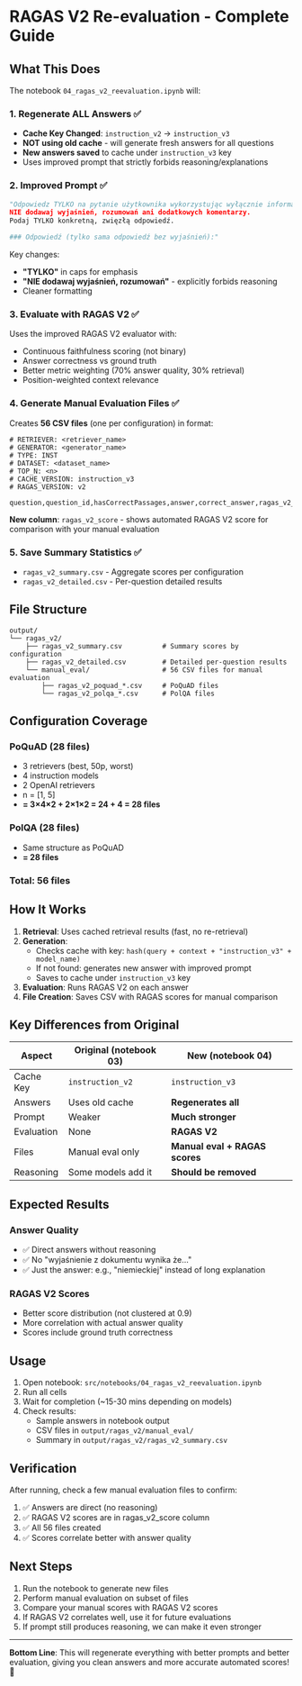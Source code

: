 # RAGAS V2 Re-evaluation - Complete Guide

## What This Does

The notebook `04_ragas_v2_reevaluation.ipynb` will:

### 1. **Regenerate ALL Answers** ✅
- **Cache Key Changed**: `instruction_v2` → `instruction_v3`
- **NOT using old cache** - will generate fresh answers for all questions
- **New answers saved** to cache under `instruction_v3` key
- Uses improved prompt that strictly forbids reasoning/explanations

### 2. **Improved Prompt** ✅
```python
"Odpowiedz TYLKO na pytanie użytkownika wykorzystując wyłącznie informacje z dokumentów. 
NIE dodawaj wyjaśnień, rozumowań ani dodatkowych komentarzy. 
Podaj TYLKO konkretną, zwięzłą odpowiedź.

### Odpowiedź (tylko sama odpowiedź bez wyjaśnień):"
```

Key changes:
- **"TYLKO"** in caps for emphasis
- **"NIE dodawaj wyjaśnień, rozumowań"** - explicitly forbids reasoning
- Cleaner formatting

### 3. **Evaluate with RAGAS V2** ✅
Uses the improved RAGAS V2 evaluator with:
- Continuous faithfulness scoring (not binary)
- Answer correctness vs ground truth
- Better metric weighting (70% answer quality, 30% retrieval)
- Position-weighted context relevance

### 4. **Generate Manual Evaluation Files** ✅
Creates **56 CSV files** (one per configuration) in format:
```
# RETRIEVER: <retriever_name>
# GENERATOR: <generator_name>
# TYPE: INST
# DATASET: <dataset_name>
# TOP_N: <n>
# CACHE_VERSION: instruction_v3
# RAGAS_VERSION: v2

question,question_id,hasCorrectPassages,answer,correct_answer,ragas_v2_score,manual_result
```

**New column**: `ragas_v2_score` - shows automated RAGAS V2 score for comparison with your manual evaluation

### 5. **Save Summary Statistics** ✅
- `ragas_v2_summary.csv` - Aggregate scores per configuration
- `ragas_v2_detailed.csv` - Per-question detailed results

## File Structure

```
output/
└── ragas_v2/
    ├── ragas_v2_summary.csv          # Summary scores by configuration
    ├── ragas_v2_detailed.csv         # Detailed per-question results
    └── manual_eval/                  # 56 CSV files for manual evaluation
        ├── ragas_v2_poquad_*.csv     # PoQuAD files
        └── ragas_v2_polqa_*.csv      # PolQA files
```

## Configuration Coverage

### PoQuAD (28 files)
- 3 retrievers (best, 50p, worst)
- 4 instruction models
- 2 OpenAI retrievers
- n = [1, 5]
- **= 3×4×2 + 2×1×2 = 24 + 4 = 28 files**

### PolQA (28 files)
- Same structure as PoQuAD
- **= 28 files**

### Total: **56 files**

## How It Works

1. **Retrieval**: Uses cached retrieval results (fast, no re-retrieval)
2. **Generation**: 
   - Checks cache with key: `hash(query + context + "instruction_v3" + model_name)`
   - If not found: generates new answer with improved prompt
   - Saves to cache under `instruction_v3` key
3. **Evaluation**: Runs RAGAS V2 on each answer
4. **File Creation**: Saves CSV with RAGAS scores for manual comparison

## Key Differences from Original

| Aspect | Original (notebook 03) | New (notebook 04) |
|--------|----------------------|-------------------|
| Cache Key | `instruction_v2` | `instruction_v3` |
| Answers | Uses old cache | **Regenerates all** |
| Prompt | Weaker | **Much stronger** |
| Evaluation | None | **RAGAS V2** |
| Files | Manual eval only | **Manual eval + RAGAS scores** |
| Reasoning | Some models add it | **Should be removed** |

## Expected Results

### Answer Quality
- ✅ Direct answers without reasoning
- ✅ No "wyjaśnienie z dokumentu wynika że..."
- ✅ Just the answer: e.g., "niemieckiej" instead of long explanation

### RAGAS V2 Scores
- Better score distribution (not clustered at 0.9)
- More correlation with actual answer quality
- Scores include ground truth correctness

## Usage

1. Open notebook: `src/notebooks/04_ragas_v2_reevaluation.ipynb`
2. Run all cells
3. Wait for completion (~15-30 mins depending on models)
4. Check results:
   - Sample answers in notebook output
   - CSV files in `output/ragas_v2/manual_eval/`
   - Summary in `output/ragas_v2/ragas_v2_summary.csv`

## Verification

After running, check a few manual evaluation files to confirm:
1. ✅ Answers are direct (no reasoning)
2. ✅ RAGAS V2 scores are in ragas_v2_score column
3. ✅ All 56 files created
4. ✅ Scores correlate better with answer quality

## Next Steps

1. Run the notebook to generate new files
2. Perform manual evaluation on subset of files
3. Compare your manual scores with RAGAS V2 scores
4. If RAGAS V2 correlates well, use it for future evaluations
5. If prompt still produces reasoning, we can make it even stronger

---

**Bottom Line**: This will regenerate everything with better prompts and better evaluation, giving you clean answers and more accurate automated scores! 🎯
